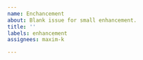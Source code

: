 ```yaml
---
name: Enchancement
about: Blank issue for small enhancement.
title: ''
labels: enhancement
assignees: maxim-k

---
```




